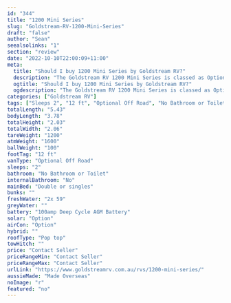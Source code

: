 ```yaml
---
id: "344"
title: "1200 Mini Series"
slug: "Goldstream-RV-1200-Mini-Series"
draft: "false"
author: "Sean"
seealsolinks: "1"
section: "review"
date: "2022-10-10T22:00:09+11:00"
meta:
  title: "Should I buy 1200 Mini Series by Goldstream RV?"
  description: "The Goldstream RV 1200 Mini Series is classed as Optional Off Road, and sleeps 2 people. It is Made Overseas and comes in at 12 ft. It generally has No Bathroom or Toilet."
  ogtitle: "Should I buy 1200 Mini Series by Goldstream RV?"
  ogdescription: "The Goldstream RV 1200 Mini Series is classed as Optional Off Road, and sleeps 2 people. It is Made Overseas and comes in at 12 ft. It generally has No Bathroom or Toilet."
categories: ["Goldstream RV"]
tags: ["Sleeps 2", "12 ft", "Optional Off Road", "No Bathroom or Toilet", "Pop top", "Price Unknown", "Made Overseas"]
totalLength: "5.43"
bodyLength: "3.78"
totalHeight: "2.03"
totalWidth: "2.06"
tareWeight: "1200"
atmWeight: "1600"
ballWeight: "100"
footTag: "12 ft"
vanType: "Optional Off Road"
sleeps: "2"
bathroom: "No Bathroom or Toilet"
internalBathroom: "No"
mainBed: "Double or singles"
bunks: ""
freshWater: "2x 59"
greyWater: ""
battery: "100amp Deep Cycle AGM Battery"
solar: "Option"
airCon: "Option"
hybrid: ""
roofType: "Pop top"
towHitch: ""
price: "Contact Seller"
priceRangeMin: "Contact Seller"
priceRangeMax: "Contact Seller"
urlLink: "https://www.goldstreamrv.com.au/rvs/1200-mini-series/"
aussieMade: "Made Overseas"
noImage: "r"
featured: "no"
---
```

